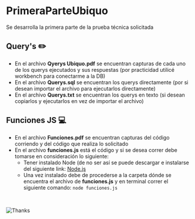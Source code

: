# PrimeraParteUbiquo
Se desarrolla la primera parte de la prueba técnica solicitada

## Query's ✏️
- En el archivo **Qyerys Ubiquo.pdf** se encuentran capturas de cada uno de los querys ejecutados y sus respuestas (por practicidad utilicé workbench para conectarme a la DB)
- En el archivo **Querys.sql** se encuentran los querys directamente (por si desean importar el archivo para ejecutarlos directamente)
- En el archivo **Querys.txt** se encuentran los querys en texto (si desean copiarlos y ejecutarlos en vez de importar el archivo)

## Funciones JS 💻
- En el archivo **Funciones.pdf** se encuentran capturas del código corriendo y del código que realiza lo solicitado
- En el archivo **funciones.js** está el código y si se desea correr debe tomarse en consideración lo siguiente:
  - Tener instalado Node (de no ser así se puede descargar e instalarse del siguiente link: [Node.js](https://nodejs.org/en/download/prebuilt-installer/current)
  - Una vez instalado debe de procederse a la carpeta dónde se encuentra el archivo de **funciones.js** y en terminal correr el siguiente comando:
    `node funciones.js`


</br>

![Thanks](https://media.giphy.com/media/uWlpPGquhGZNFzY90z/giphy.gif?cid=790b7611s6v5ddlrq7uox95qru8fcxq61798xm7yormwpg1v&ep=v1_gifs_search&rid=giphy.gif&ct=g) </br>
    
